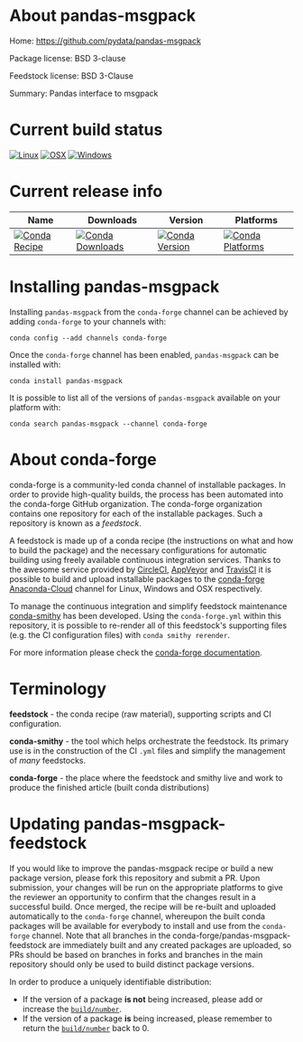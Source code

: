 About pandas-msgpack
====================

Home: https://github.com/pydata/pandas-msgpack

Package license: BSD 3-clause

Feedstock license: BSD 3-Clause

Summary: Pandas interface to msgpack



Current build status
====================

[![Linux](https://img.shields.io/circleci/project/github/conda-forge/pandas-msgpack-feedstock/master.svg?label=Linux)](https://circleci.com/gh/conda-forge/pandas-msgpack-feedstock)
[![OSX](https://img.shields.io/travis/conda-forge/pandas-msgpack-feedstock/master.svg?label=macOS)](https://travis-ci.org/conda-forge/pandas-msgpack-feedstock)
[![Windows](https://img.shields.io/appveyor/ci/conda-forge/pandas-msgpack-feedstock/master.svg?label=Windows)](https://ci.appveyor.com/project/conda-forge/pandas-msgpack-feedstock/branch/master)

Current release info
====================

| Name | Downloads | Version | Platforms |
| --- | --- | --- | --- |
| [![Conda Recipe](https://img.shields.io/badge/recipe-pandas--msgpack-green.svg)](https://anaconda.org/conda-forge/pandas-msgpack) | [![Conda Downloads](https://img.shields.io/conda/dn/conda-forge/pandas-msgpack.svg)](https://anaconda.org/conda-forge/pandas-msgpack) | [![Conda Version](https://img.shields.io/conda/vn/conda-forge/pandas-msgpack.svg)](https://anaconda.org/conda-forge/pandas-msgpack) | [![Conda Platforms](https://img.shields.io/conda/pn/conda-forge/pandas-msgpack.svg)](https://anaconda.org/conda-forge/pandas-msgpack) |

Installing pandas-msgpack
=========================

Installing `pandas-msgpack` from the `conda-forge` channel can be achieved by adding `conda-forge` to your channels with:

```
conda config --add channels conda-forge
```

Once the `conda-forge` channel has been enabled, `pandas-msgpack` can be installed with:

```
conda install pandas-msgpack
```

It is possible to list all of the versions of `pandas-msgpack` available on your platform with:

```
conda search pandas-msgpack --channel conda-forge
```


About conda-forge
=================

conda-forge is a community-led conda channel of installable packages.
In order to provide high-quality builds, the process has been automated into the
conda-forge GitHub organization. The conda-forge organization contains one repository
for each of the installable packages. Such a repository is known as a *feedstock*.

A feedstock is made up of a conda recipe (the instructions on what and how to build
the package) and the necessary configurations for automatic building using freely
available continuous integration services. Thanks to the awesome service provided by
[CircleCI](https://circleci.com/), [AppVeyor](http://www.appveyor.com/)
and [TravisCI](https://travis-ci.org/) it is possible to build and upload installable
packages to the [conda-forge](https://anaconda.org/conda-forge)
[Anaconda-Cloud](http://docs.anaconda.org/) channel for Linux, Windows and OSX respectively.

To manage the continuous integration and simplify feedstock maintenance
[conda-smithy](http://github.com/conda-forge/conda-smithy) has been developed.
Using the ``conda-forge.yml`` within this repository, it is possible to re-render all of
this feedstock's supporting files (e.g. the CI configuration files) with ``conda smithy rerender``.

For more information please check the [conda-forge documentation](https://conda-forge.org/docs/).

Terminology
===========

**feedstock** - the conda recipe (raw material), supporting scripts and CI configuration.

**conda-smithy** - the tool which helps orchestrate the feedstock.
                   Its primary use is in the construction of the CI ``.yml`` files
                   and simplify the management of *many* feedstocks.

**conda-forge** - the place where the feedstock and smithy live and work to
                  produce the finished article (built conda distributions)


Updating pandas-msgpack-feedstock
=================================

If you would like to improve the pandas-msgpack recipe or build a new
package version, please fork this repository and submit a PR. Upon submission,
your changes will be run on the appropriate platforms to give the reviewer an
opportunity to confirm that the changes result in a successful build. Once
merged, the recipe will be re-built and uploaded automatically to the
`conda-forge` channel, whereupon the built conda packages will be available for
everybody to install and use from the `conda-forge` channel.
Note that all branches in the conda-forge/pandas-msgpack-feedstock are
immediately built and any created packages are uploaded, so PRs should be based
on branches in forks and branches in the main repository should only be used to
build distinct package versions.

In order to produce a uniquely identifiable distribution:
 * If the version of a package **is not** being increased, please add or increase
   the [``build/number``](http://conda.pydata.org/docs/building/meta-yaml.html#build-number-and-string).
 * If the version of a package **is** being increased, please remember to return
   the [``build/number``](http://conda.pydata.org/docs/building/meta-yaml.html#build-number-and-string)
   back to 0.